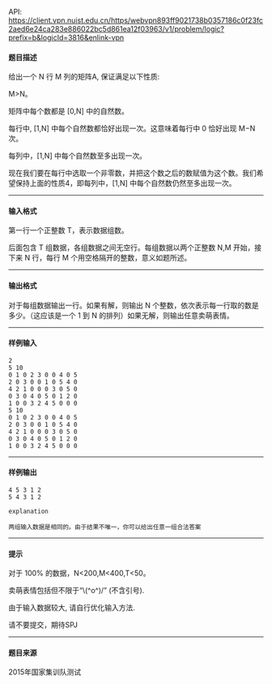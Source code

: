 API: https://client.vpn.nuist.edu.cn/https/webvpn893ff9021738b0357186c0f23fc2aed6e24ca283e886022bc5d861ea12f03963/v1/problem/logic?prefix=b&logicId=3816&enlink-vpn

#### 题目描述

给出一个 N 行 M 列的矩阵A, 保证满足以下性质:

M>N。

矩阵中每个数都是 \[0,N\] 中的自然数。

每行中, \[1,N\] 中每个自然数都恰好出现一次。这意味着每行中 0 恰好出现 M−N 次。

每列中，\[1,N\] 中每个自然数至多出现一次。

现在我们要在每行中选取一个非零数，并把这个数之后的数赋值为这个数。我们希望保持上面的性质4，即每列中，\[1,N\] 中每个自然数仍然至多出现一次。

---

#### 输入格式

第一行一个正整数 T，表示数据组数。

后面包含 T 组数据，各组数据之间无空行。每组数据以两个正整数 N,M 开始，接下来 N 行，每行 M 个用空格隔开的整数，意义如题所述。

---

#### 输出格式

对于每组数据输出一行。如果有解，则输出 N 个整数，依次表示每一行取的数是多少。（这应该是一个 1 到 N 的排列）如果无解，则输出任意卖萌表情。

---

#### 样例输入
```
2
5 10
0 1 0 2 3 0 0 4 0 5
2 0 3 0 0 1 0 5 4 0
4 2 1 0 0 0 3 0 5 0
0 3 0 4 0 5 0 1 2 0
1 0 0 3 2 4 5 0 0 0
5 10
0 1 0 2 3 0 0 4 0 5
2 0 3 0 0 1 0 5 4 0
4 2 1 0 0 0 3 0 5 0
0 3 0 4 0 5 0 1 2 0
1 0 0 3 2 4 5 0 0 0
```

---

#### 样例输出
```
4 5 3 1 2
5 4 3 1 2

explanation

两组输入数据是相同的。由于结果不唯一，你可以给出任意一组合法答案
```

---

#### 提示

对于 100% 的数据，N<200,M<400,T<50。

卖萌表情包括但不限于“\\(^o^)/” (不含引号).

由于输入数据较大, 请自行优化输入方法.

请不要提交，期待SPJ

---

#### 题目来源

2015年国家集训队测试